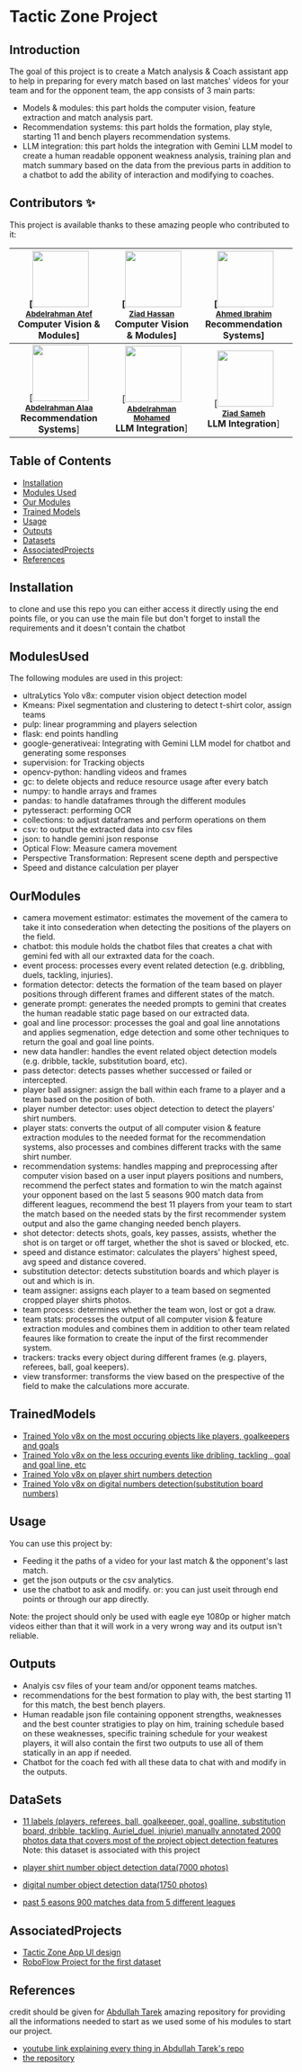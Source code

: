 # Tactic Zone Project

## Introduction
The goal of this project is to create a Match analysis & Coach assistant app to help in preparing for every match based on last matches' videos for your team and for the opponent team, the app consists of 3 main parts:
- Models & modules: this part holds the computer vision, feature extraction and match analysis part.
- Recommendation systems: this part holds the formation, play style, starting 11 and bench players recommendation systems.
- LLM integration: this part holds the integration with Gemini LLM model to create a human readable opponent weakness analysis, training plan and match summary based on the data from the previous parts in addition to a chatbot to add the ability of interaction and modifying to coaches.

## Contributors ✨

This project is available thanks to these amazing people who contributed to it:

| [<img src="https://avatars.githubusercontent.com/u/109768834?v=4" width="100px;"/><br /><sub><b>[Abdelrahman Atef](https://github.com/AbdelrahmanAtef01)</b></sub><br />**Computer Vision & Modules**] | [<img src="https://avatars.githubusercontent.com/u/79551355?v=4" width="100px;"/><br /><sub><b>[Ziad Hassan](https://github.com/ziad640)</b></sub><br />**Computer Vision & Modules**] | [<img src="https://avatars.githubusercontent.com/u/96237323?v=4" width="100px;"/><br /><sub><b>[Ahmed Ibrahim](https://github.com/AhmedIbrahemAhmed)</b></sub><br />**Recommendation Systems**] |
| :---: | :---: | :---: |
| [<img src="https://avatars.githubusercontent.com/u/119015507?v=4" width="100px;"/><br /><sub><b>[Abdelrahman Alaa](https://github.com/NA70X)</b></sub><br />**Recommendation Systems**] | [<img src="https://avatars.githubusercontent.com/u/136976977?v=4" width="100px;"/><br /><sub><b>[Abdelrahman Mohamed](https://github.com/AbdooMohamedd)</b></sub><br />**LLM Integration**] | [<img src="https://avatars.githubusercontent.com/u/98721410?v=4" width="100px;"/><br /><sub><b>[Ziad Sameh](https://github.com/Ziad-Sameh3)</b></sub><br />**LLM Integration**] |



## Table of Contents
- [Installation](#Installation)
- [Modules Used](#ModulesUsed)
- [Our Modules](#OurModules)
- [Trained Models](#TrainedModels)
- [Usage](#Usage)
- [Outputs](#Outputs)
- [Datasets](#Datasets)
- [AssociatedProjects](#AssociatedProjects)
- [References](#References)

## Installation
to clone and use this repo you can either access it directly using the end points file, or you can use the main file but don't forget to install the requirements and it doesn't contain the chatbot

## ModulesUsed
The following modules are used in this project:
- ultraLytics Yolo v8x: computer vision object detection model
- Kmeans: Pixel segmentation and clustering to detect t-shirt color, assign teams
- pulp: linear programming and players selection
- flask: end points handling
- google-generativeai: Integrating with Gemini LLM model for chatbot and generating some responses 
- supervision: for Tracking objects
- opencv-python: handling videos and frames
- gc: to delete objects and reduce resource usage after every batch
- numpy: to handle arrays and frames
- pandas: to handle dataframes through the different modules
- pytesseract: performing OCR
- collections: to adjust dataframes and perform operations on them
- csv: to output the extracted data into csv files
- json: to handle gemini json response
- Optical Flow: Measure camera movement
- Perspective Transformation: Represent scene depth and perspective
- Speed and distance calculation per player

## OurModules
- camera movement estimator: estimates the movement of the camera to take it into consederation when detecting the positions of the players on the field.
- chatbot: this module holds the chatbot files that creates a chat with gemini fed with all our extraxted data for the coach.
- event process: processes every event related detection (e.g. dribbling, duels, tackling, injuries).
- formation detector: detects the formation of the team based on player positions through different frames and different states of the match.
- generate prompt: generates the needed prompts to gemini that creates the human readable static page based on our extracted data.
- goal and line processor: processes the goal and goal line annotations and applies segmenation, edge detection and some other techniques to return the goal and goal line points.
- new data handler: handles the event related object detection models (e.g. dribble, tackle, substitution board, etc).
- pass detector: detects passes whether successed or failed or intercepted.
- player ball assigner: assign the ball within each frame to a player and a team based on the position of both.
- player number detector: uses object detection to detect the players' shirt numbers.
- player stats: converts the output of all computer vision & feature extraction modules to the needed format for the recommendation systems, also processes and combines different tracks with the same shirt number.
- recommendation systems: handles mapping and preprocessing after computer vision based on a user input players positions and numbers, recommend the perfect states and formation to win the match against your opponent based on the last 5 seasons 900 match data from different leagues, recommend the best 11 players from your team to start the match based on the needed stats by the first recommender system output and also the game changing needed bench players.
- shot detector: detects shots, goals, key passes, assists, whether the shot is on target or off target, whether the shot is saved or blocked, etc.
- speed and distance estimator: calculates the players' highest speed, avg speed and distance covered.
- substitution detector: detects substitution boards and which player is out and which is in.
- team assigner: assigns each player to a team based on segmented cropped player shirts photos. 
- team process: determines whether the team won, lost or got a draw.
- team stats: processes the output of all computer vision & feature extraction modules and combines them in addition to other team related feaures like formation to create the input of the first recommender system.
- trackers: tracks every object during different frames (e.g. players, referees, ball, goal keepers).
- view transformer: transforms the view based on the prespective of the field to make the calculations more accurate.

## TrainedModels
- [Trained Yolo v8x on the most occuring objects like players, goalkeepers and goals](https://github.com/AbdelrahmanAtef01/Tactic_Zone/blob/main/models/old_data.pt)
- [Trained Yolo v8x on the less occuring events like dribling, tackling , goal and goal line, etc](https://github.com/AbdelrahmanAtef01/Tactic_Zone/blob/main/models/new_data.pt)
- [Trained Yolo v8x on player shirt numbers detection](https://github.com/AbdelrahmanAtef01/Tactic_Zone/blob/main/models/playershirt.pt)
- [Trained Yolo v8x on digital numbers detection(substitution board numbers)](https://github.com/AbdelrahmanAtef01/Tactic_Zone/blob/main/models/Substitution.pt)


## Usage
You can use this project by:
- Feeding it the paths of a video for your last match &  the opponent's last match.
- get the json outputs or the csv analytics.
- use the chatbot to ask and modify.
or: 
you can just useit through end points or through our app directly.

Note: the project should only be used with eagle eye 1080p or higher match videos either than that it will work in a very wrong way and its output isn't reliable.

## Outputs
- Analyis csv files of your team and/or opponent teams matches.
- recommendations for the best formation to play with, the best starting 11 for this match, the best bench players.
- Human readable json file containing opponent strengths, weaknesses and the best counter stratigies to play on him, training schedule based on these weaknesses, specific training schedule for your weakest players, it will also contain the first two outputs to use all of them statically in an app if needed.
- Chatbot for the coach fed with all these data to chat with and modify in the outputs.

## DataSets
- [11 labels (players, referees, ball, goalkeeper, goal, goalline, substitution board, dribble, tackling, Auriel_duel, injurie) manually annotated 2000 photos data that covers most of the project object detection features](https://universe.roboflow.com/abdelrahmanatef-kd8yt/tactic_zone-c0oag)
Note: this dataset is associated with this project

- [player shirt number object detection data(7000 photos)]( https://universe.roboflow.com/volleyai-actions/jersey-number-detection-s01j4 )
- [digital number object detection data(1750 photos)](https://universe.roboflow.com/project-kaqwa/numbers-ssusk/dataset/1)
- [past 5 easons 900 matches data from 5 different leagues](https://www.kaggle.com/datasets/leslliesayrus/soccer-matches)

## AssociatedProjects
- [Tactic Zone App UI design](https://www.figma.com/design/Ue1XtbxTyZa05I62G22bm7/Tactic-zone?node-id=1-107&t=7sEtAa1aTVYJeRTg-1)
- [RoboFlow Project for the first dataset](https://universe.roboflow.com/abdelrahmanatef-kd8yt/tactic_zone-c0oag)

## References

credit should be given for [Abdullah Tarek](https://github.com/abdullahtarek) amazing repository for providing all the informations needed to start as we used some of his modules to start our project.

- [youtube link explaining every thing in Abdullah Tarek's repo](https://youtu.be/neBZ6huolkg?si=YxXXMiTmlvRzAoC-) 
- [the repository](https://github.com/abdullahtarek/football_analysis)
